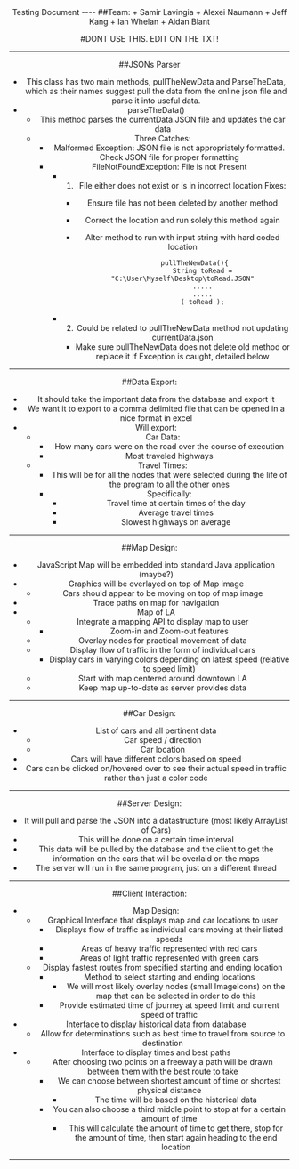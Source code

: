  <center><color = black>Testing Document
----
##Team:
+ Samir Lavingia
+ Alexei Naumann
+ Jeff Kang
+ Ian Whelan
+ Aidan Blant

#DONT USE THIS. EDIT ON THE TXT!

----
##JSONs Parser
+ This class has two main methods, pullTheNewData and ParseTheData, which as their names suggest pull the data from the online json file and parse it into useful data.
+ parseTheData()
	+	This method parses the currentData.JSON file and updates the car data
	+ Three Catches:
		+ Malformed Exception: JSON file is not appropriately formatted. Check JSON file for proper formatting
		+ FileNotFoundException: File is not Present 
			+ 1) File either does not exist or is in incorrect location
			Fixes:	
				+ Ensure file has not been deleted by another method 
				+	Correct the location and run solely this method again 
				+ Alter method to run with input string with hard coded location
						    
						    pullTheNewData(){
								String toRead = "C:\User\Myself\Desktop\toRead.JSON"
								.....
								.....
								( toRead );
			+ 2) Could be related to pullTheNewData method not updating currentData.json
				+ Make sure pullTheNewData does not delete old method or replace it if Exception is caught, detailed below
				
----
##Data Export:
+ It should take the important data from the database and export it
+ We want it to export to a comma delimited file that can be opened in a nice format in excel
+ Will export: 
	+ Car Data:
		+ How many cars were on the road over the course of execution
		+ Most traveled highways
	+ Travel Times:
		+ This will be for all the nodes that were selected during the life of the program to all the other ones
		+ Specifically:
			+ Travel time at certain times of the day
		  	+ Average travel times
  			+ Slowest highways on average

----

##Map Design:
+ JavaScript Map will be embedded into standard Java application (maybe?)
+ Graphics will be overlayed on top of Map image
	+ Cars should appear to be moving on top of map image
+ Trace paths on map for navigation
+ Map of LA
	+ Integrate a mapping API to display map to user
		+ Zoom-in and Zoom-out features
	+ Overlay nodes for practical movement of data
	+ Display flow of traffic in the form of individual cars
		+ Display cars in varying colors depending on latest speed (relative to speed limit)
	+ Start with map centered around downtown LA
	+ Keep map up-to-date as server provides data

----

##Car Design:
+ List of cars and all pertinent data
	+ Car speed / direction
	+ Car location
+ Cars will have different colors based on speed
+ Cars can be clicked on/hovered over to see their actual speed in traffic rather than just a color code

----

##Server Design:
+ It will pull and parse the JSON into a datastructure (most likely ArrayList of Cars)
+ This will be done on a certain time interval
+ This data will be pulled by the database and the client to get the information on the cars that will be overlaid on the maps
+ The server will run in the same program, just on a different thread

----

##Client Interaction:
+ Map Design:
	+ Graphical Interface that displays map and car locations to user
		+ Displays flow of traffic as individual cars moving at their listed speeds
		+ Areas of heavy traffic represented with red cars
		+ Areas of light traffic represented with green cars
	+ Display fastest routes from specified starting and ending location
		+ Method to select starting and ending locations
			+ We will most likely overlay nodes (small ImageIcons) on the map that can be selected in order to do this
		+ Provide estimated time of journey at speed limit and current speed of traffic
+ Interface to display historical data from database
	+ Allow for determinations such as best time to travel from source to destination
+ Interface to display times and best paths
	+ After choosing two points on a freeway a path will be drawn between them with the best route to take
		+ We can choose between shortest amount of time or shortest physical distance
			+ The time will be based on the historical data
		+ You can also choose a third middle point to stop at for a certain amount of time
			+ This will calculate the amount of time to get there, stop for the amount of time, then start again heading to the end location 

----
